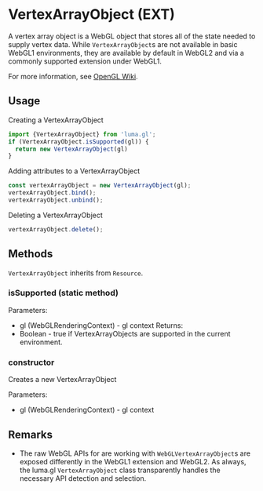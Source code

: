 # VertexArrayObject (EXT)

A vertex array object is a WebGL object that stores all of the state needed to supply vertex data. While `VertexArrayObject`s are not available in basic WebGL1 environments, they are available by default in WebGL2 and via a commonly supported extension under WebGL1.

For more information, see [OpenGL Wiki](https://www.khronos.org/opengl/wiki/Vertex_Specification#Vertex_Array_Object).


## Usage

Creating a VertexArrayObject
```js
import {VertexArrayObject} from 'luma.gl';
if (VertexArrayObject.isSupported(gl)) {
  return new VertexArrayObject(gl)
}
```

Adding attributes to a VertexArrayObject
```js
const vertexArrayObject = new VertexArrayObject(gl);
vertexArrayObject.bind();
vertexArrayObject.unbind();
```

Deleting a VertexArrayObject
```js
vertexArrayObject.delete();
```

## Methods

`VertexArrayObject` inherits from `Resource`.


### isSupported (static method)

Parameters:
* gl (WebGLRenderingContext) - gl context
Returns:
* Boolean - true if VertexArrayObjects are supported in the current environment.


### constructor

Creates a new VertexArrayObject

Parameters:
* gl (WebGLRenderingContext) - gl context


## Remarks
* The raw WebGL APIs for are working with `WebGLVertexArrayObject`s are exposed differently in the WebGL1 extension and WebGL2. As always, the luma.gl `VertexArrayObject` class transparently handles the necessary API detection and selection.
